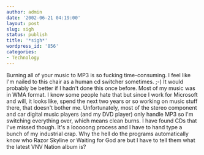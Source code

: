 ```yaml
---
author: admin
date: '2002-06-21 04:19:00'
layout: post
slug: sigh
status: publish
title: '*sigh*'
wordpress_id: '856'
categories:
- Technology
---
```


Burning all of your music to MP3 is so fucking time-consuming. I feel
like I'm nailed to this chair as a human cd switcher sometimes. ;-) It
would probably be better if I hadn't done this once before. Most of my
music was in WMA format. I know some people hate that but since I work
for Microsoft and will, it looks like, spend the next two years or so
working on music stuff there, that doesn't bother me. Unfortunately,
most of the stereo component and car digital music players (and my DVD
player) only handle MP3 so I'm switching everything over, which means
clean burns. I have found CDs that I've missed though. It's a looooong
process and I have to hand type a bunch of my industrial crap. Why the
hell do the programs automatically know who Razor Skyline or Waiting for
God are but I have to tell them what the latest VNV Nation album is?
